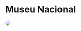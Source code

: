 # Museu Nacional

<div>
<img align="center" style="border-radius:50px;" 
src="https://media.discordapp.net/attachments/883697176360914944/892112666322145310/unknown.png?width=938&height=473">
</div>
